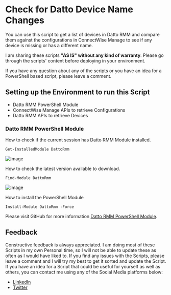 # Check for Datto Device Name Changes
You can use this script to get a list of devices in Datto RMM and compare them against the configurations in ConnectWise Manage to see if any device is missing or has a different name. 

I am sharing these scripts **"AS IS" without any kind of warranty**. Please go through the scripts' content before deploying in your environment.

If you have any question about any of the scripts or you have an idea for a PowerShell based script, please leave a comment.

## Setting up the Environment to run this Script
- Datto RMM PowerShell Module
- ConnectWise Manage APIs to retrieve Configurations
- Datto RMM APIs to retrieve Devices

### Datto RMM PowerShell Module
How to check if the current session has Datto RMM Module installed.
```
Get-InstalledModule DattoRmm
```
![image](https://user-images.githubusercontent.com/101617608/196299597-3c773f17-9d52-4fe8-acb2-f344a81a3bd6.png)

How to check the latest version available to download.
```
Find-Module DattoRmm
```
![image](https://user-images.githubusercontent.com/101617608/196299769-f51cf50d-1aa7-417c-8e0b-9b65ac226ce4.png)

How to install the PowerShell Module
```
Install-Module DattoRmm -Force
```
Please visit GitHub for more information [Datto RMM PowerShell Module]([https://github.com/aaronengels/DattoRMM]).

## Feedback
Constructive feedback is always appreciated. I am doing most of these Scripts in my own Personal time, so I will not be able to update these as often as I would have liked to. If you find any issues with the Scripts, please leave a comment and I will try my best to get it sorted and update the Script. If you have an idea for a Script that could be useful for yourself as well as others, you can contact me using any of the Social Media platforms below:
- [LinkedIn](https://www.linkedin.com/in/madhuperera/ "LinkedIn")
- [Twitter](https://twitter.com/madhu_perera "Twitter")
